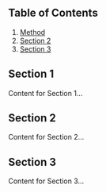 ## Table of Contents

1. [Method](#Method)
2. [Section 2](#section-2)
3. [Section 3](#section-3)

## Section 1

Content for Section 1...

## Section 2

Content for Section 2...

## Section 3

Content for Section 3...
